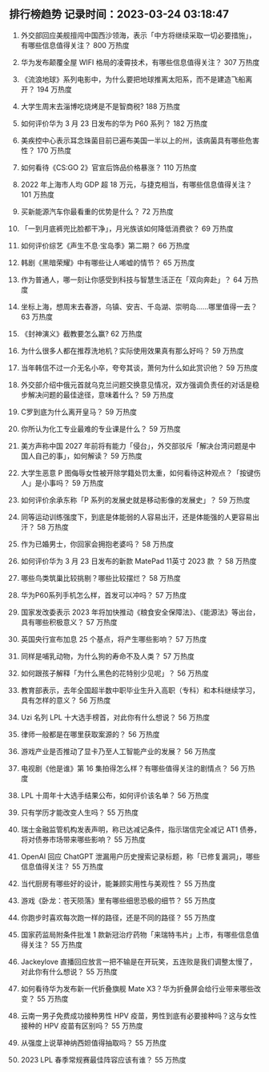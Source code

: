 
## 排行榜趋势 记录时间：2023-03-24 03:18:47
  
  1. 外交部回应美舰擅闯中国西沙领海，表示「中方将继续采取一切必要措施」，有哪些信息值得关注？ 800 万热度
    
  2. 华为发布颠覆全屋 WIFI 格局的凌霄技术，有哪些信息值得关注？ 307 万热度
    
  3. 《流浪地球》系列电影中，为什么要把地球推离太阳系，而不是建造飞船离开？ 194 万热度
    
  4. 大学生周末去淄博吃烧烤是不是智商税? 188 万热度
    
  5. 如何评价华为 3 月 23 日发布的华为 P60 系列？ 182 万热度
    
  6. 美疾控中心表示耳念珠菌目前已遍布美国一半以上的州，该病菌具有哪些危害性？ 170 万热度
    
  7. 如何看待《CS:GO 2》官宣后饰品价格暴涨？ 110 万热度
    
  8. 2022 年上海市人均 GDP 超 18 万元，与捷克相当，有哪些信息值得关注？ 101 万热度
    
  9. 买新能源汽车你最看重的优势是什么？ 72 万热度
    
  10. 「一到月底裤兜比脸都干净」，月光族该如何降低消费欲？ 69 万热度
    
  11. 如何评价综艺《声生不息·宝岛季》第二期？ 66 万热度
    
  12. 韩剧《黑暗荣耀》中有哪些让人唏嘘的情节？ 65 万热度
    
  13. 作为普通人，哪一刻让你感受到科技与智慧生活正在「双向奔赴」？ 64 万热度
    
  14. 坐标上海，想周末去春游，乌镇、安吉、千岛湖、崇明岛......哪里值得一去？ 63 万热度
    
  15. 《封神演义》截教要怎么赢? 62 万热度
    
  16. 为什么很多人都在推荐洗地机？实际使用效果真有那么好吗？ 59 万热度
    
  17. 当年韩信不过一介无名小卒，夸夸其谈，萧何为什么如此赏识他？ 59 万热度
    
  18. 外交部介绍中俄元首就乌克兰问题交换意见情况，双方强调负责任的对话是稳步解决问题的最佳途径，意味着什么？ 59 万热度
    
  19. C罗到底为什么离开皇马？ 59 万热度
    
  20. 你所认为化工专业最难的专业课是什么？ 59 万热度
    
  21. 美方声称中国 2027 年前将有能力「侵台」，外交部驳斥「解决台湾问题是中国人自己的事」，如何解读？ 59 万热度
    
  22. 大学生恶意 P 图侮辱女性被开除学籍处罚太重，如何看待这种观点？「按键伤人」是小事吗？ 59 万热度
    
  23. 如何评价余承东称「P 系列的发展史就是移动影像的发展史」？ 59 万热度
    
  24. 同等运动训练强度下，到底是体能弱的人容易出汗，还是体能强的人更容易出汗？ 58 万热度
    
  25. 作为已婚男士，你回家会拥抱老婆吗？ 58 万热度
    
  26. 如何评价华为 3 月 23 日发布的新款 MatePad 11英寸 2023 款 ？ 58 万热度
    
  27. 哪些鸟类筑巢比较挑剔？哪些比较摆烂？ 58 万热度
    
  28. 华为P60系列手机怎么样，首发可以冲吗？ 57 万热度
    
  29. 国家发改委表示 2023 年将加快推动《粮食安全保障法》、《能源法》等出台，具有哪些积极意义？ 57 万热度
    
  30. 英国央行宣布加息 25 个基点，将产生哪些影响？ 57 万热度
    
  31. 同样是哺乳动物，为什么狗的寿命不及人类？ 57 万热度
    
  32. 如何跟孩子解释「为什么黑色的花特别少见呢」？ 56 万热度
    
  33. 教育部表示，去年全国超半数中职毕业生升入高职（专科）和本科继续学习，具有怎样的意义？ 56 万热度
    
  34. Uzi 名列 LPL 十大选手榜首，对此你有什么想说？ 56 万热度
    
  35. 律师一般都是在哪里获取案源的？ 56 万热度
    
  36. 游戏产业是否推动了显卡乃至人工智能产业的发展？ 56 万热度
    
  37. 电视剧《他是谁》第 16 集拍得怎么样？有哪些值得关注的剧情点？ 56 万热度
    
  38. LPL 十周年十大选手结果公布，如何评价该名单？ 56 万热度
    
  39. 只有学历才能改变人生吗？ 55 万热度
    
  40. 瑞士金融监管机构发表声明，称已达减记条件，指示瑞信完全减记 AT1 债券，将对债券市场带来哪些影响？ 55 万热度
    
  41. OpenAI 回应 ChatGPT 泄漏用户历史搜索记录标题，称「已修复漏洞」，哪些信息值得关注？ 55 万热度
    
  42. 当代厨房有哪些好的设计，能兼顾实用性与美观性？ 55 万热度
    
  43. 游戏《卧龙：苍天陨落》里有哪些细思恐极的细节？ 55 万热度
    
  44. 你跑步时喜欢每次跑一样的路径，还是不同的路径？ 55 万热度
    
  45. 国家药监局附条件批准 1 款新冠治疗药物「来瑞特韦片」上市，有哪些信息值得关注？ 55 万热度
    
  46. Jackeylove 直播回应放言一把不输是在开玩笑，五连败是我们调整太慢了，对此你有什么想说？ 55 万热度
    
  47. 如何看待华为发布新一代折叠旗舰 Mate X3？华为折叠屏会给行业带来哪些改变？ 55 万热度
    
  48. 云南一男子免费成功接种男性 HPV 疫苗，男性到底有必要接种吗？这与女性接种的 HPV 疫苗有区别吗？ 55 万热度
    
  49. 从强度上说草神纳西妲值得抽取吗？ 55 万热度
    
  50. 2023 LPL 春季常规赛最佳阵容应该有谁？ 55 万热度
    